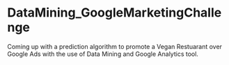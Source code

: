 DataMining_GoogleMarketingChallenge
===================================

Coming up with a prediction algorithm to promote a Vegan Restuarant over Google Ads with the use of Data Mining and Google Analytics tool.